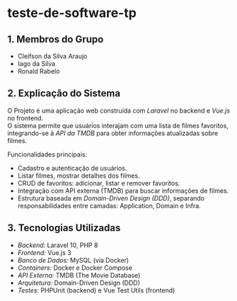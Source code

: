# teste-de-software-tp

## 1. Membros do Grupo
- Cleifson da Silva Araujo  
- Iago da Silva  
- Ronald Rabelo  

## 2. Explicação do Sistema
O Projeto é uma aplicação web construída com *Laravel* no backend e *Vue.js* no frontend.  
O sistema permite que usuários interajam com uma lista de filmes favoritos, integrando-se à *API da TMDB* para obter informações atualizadas sobre filmes.  

Funcionalidades principais:  
- Cadastro e autenticação de usuários.
- Listar filmes, mostrar detalhes dos filmes.   
- CRUD de favoritos: adicionar, listar e remover favoritos.
- Integração com API externa (TMDB) para buscar informações de filmes.  
- Estrutura baseada em *Domain-Driven Design (DDD)*, separando responsabilidades entre camadas: Application, Domain e Infra.  

## 3. Tecnologias Utilizadas
- *Backend:* Laravel 10, PHP 8  
- *Frontend:* Vue.js 3  
- *Banco de Dados:* MySQL (via Docker)  
- *Containers:* Docker e Docker Compose  
- *API Externa:* TMDB (The Movie Database)  
- *Arquitetura:* Domain-Driven Design (DDD)  
- *Testes:* PHPUnit (backend) e Vue Test Utils (frontend)
